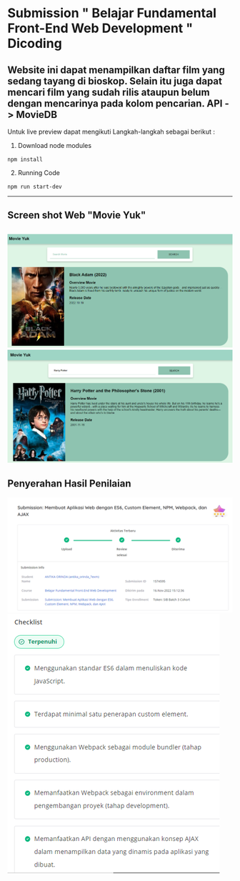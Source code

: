 # Submission " Belajar Fundamental Front-End Web Development " Dicoding
Website ini dapat menampilkan daftar film yang sedang tayang di bioskop. Selain itu juga dapat mencari film yang sudah rilis ataupun belum dengan mencarinya pada kolom pencarian. 
API -> MovieDB 
---------------------------------------

Untuk live preview dapat mengikuti Langkah-langkah  sebagai berikut : 
1. Download node modules 
```
npm install 
```

2. Running Code 
```
npm run start-dev
```
--------------------------------------
## Screen shot Web "Movie Yuk"
![This is an image](https://github.com/Antika20/Submission-Proyek-WEB-/blob/Source-Gambar/ss%20movie%20yuk.PNG?raw=true)
![this is an image](https://github.com/Antika20/Submission-Proyek-WEB-/blob/Source-Gambar/ss1.PNG?raw=true)
---------------------------------------
## Penyerahan Hasil Penilaian
![this is an image](https://github.com/Antika20/Submission-Proyek-WEB-/blob/Source-Gambar/Rating%20movie%20Yuk.PNG?raw=true)
![this is an image](https://github.com/Antika20/Submission-Proyek-WEB-/blob/Source-Gambar/syarat%20submission%20movie%20yuk.PNG?raw=true)

